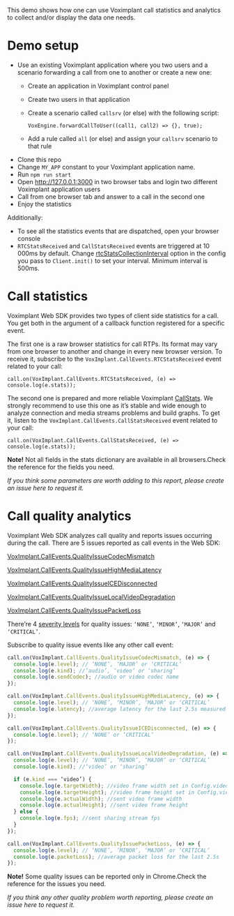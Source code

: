 This demo shows how one can use Voximplant call statistics and analytics to collect and/or display the data one needs.

# Demo setup

- Use an existing Voximplant application where you two users and a scenario forwarding a call from one to another or create a new one:
  - Create an application in Voximplant control panel
  - Create two users in that application
  - Create a scenario called ```callsrv``` (or else) with the following script:
  
    ```VoxEngine.forwardCallToUser((call1, call2) => {}, true);```
  - Add a rule called ```all``` (or else) and assign your ```callsrv``` scenario to that rule
- Clone this repo 
- Change ```MY_APP``` constant to your Voximplant application name.
- Run ```npm run start```
- Open http://127.0.0.1:3000 in two browser tabs and login two different Voximplant application users
- Call from one browser tab and answer to a call in the second one 
- Enjoy the statistics

Additionally:
- To see all the statistics events that are dispatched, open your browser console
- ```RTCStatsReceived``` and ```CallStatsReceived``` events are triggered at 10 000ms by default. Change [rtcStatsCollectionInterval](https://voximplant.com/docs/references/websdk/voximplant/config#rtcstatscollectioninterval) option in the config you pass to ```Client.init()``` to set your interval. Minimum interval is 500ms.

# Call statistics 

Voximplant Web SDK provides two types of client side statistics for a call. You get both in the argument of a callback function registered for a specific event.

The first one is a raw browser statistics for call RTPs. Its format may vary from one browser to another and change in every new browser version. To receive it, subscribe to the ```VoxImplant.CallEvents.RTCStatsReceived``` event related to your call:

```call.on(VoxImplant.CallEvents.RTCStatsReceived, (e) => console.log(e.stats));```

The second one is prepared and more reliable Voximplant [CallStats](https://voximplant.com/docs/references/websdk/voximplant/statistic/callstats). We strongly recommend to use this one as it’s stable and wide enough to analyze connection and media streams problems and build graphs. To get it, listen to the ```VoxImplant.CallEvents.CallStatsReceived``` event related to your call:

```call.on(VoxImplant.CallEvents.CallStatsReceived, (e) => console.log(e.stats));```

**Note!** Not all fields in the stats dictionary are available in all browsers.Check the reference for the fields you need.
 
*If you think some parameters are worth adding to this report, please create an issue here to request it.*

# Call quality analytics

Voximplant Web SDK analyzes call quality and reports issues occurring during the call. There are 5 issues reported as call events in the Web SDK:

[VoxImplant.CallEvents.QualityIssueCodecMismatch](https://voximplant.com/docs/references/websdk/voximplant/callevents#qualityissuecodecmismatch)

[VoxImplant.CallEvents.QualityIssueHighMediaLatency](https://voximplant.com/docs/references/websdk/voximplant/callevents#qualityissuehighmedialatency)

[VoxImplant.CallEvents.QualityIssueICEDisconnected](https://voximplant.com/docs/references/websdk/voximplant/callevents#qualityissueicedisconnected)

[VoxImplant.CallEvents.QualityIssueLocalVideoDegradation](https://voximplant.com/docs/references/websdk/voximplant/callevents#qualityissuelocalvideodegradation)

[VoxImplant.CallEvents.QualityIssuePacketLoss](https://voximplant.com/docs/references/websdk/voximplant/callevents#qualityissuepacketloss)

There’re 4 [severity levels](https://voximplant.com/docs/references/websdk/voximplant/statistic/qualityissuelevel) for quality issues: ```‘NONE’```, ```‘MINOR’```, ```‘MAJOR’``` and ```‘CRITICAL’```.

Subscribe to quality issue events like any other call event:

```javascript
call.on(VoxImplant.CallEvents.QualityIssueCodecMismatch, (e) => {
  console.log(e.level); // ‘NONE’, ‘MAJOR’ or ‘CRITICAL’
  console.log(e.kind); //’audio’, ‘video’ or ‘sharing’
  console.log(e.sendCodec); //audio or video codec name
});

call.on(VoxImplant.CallEvents.QualityIssueHighMediaLatency, (e) => {
  console.log(e.level); // ‘NONE’, ‘MINOR’, ‘MAJOR’ or ‘CRITICAL’
  console.log(e.latency); //average latency for the last 2.5s measured in ms
});

call.on(VoxImplant.CallEvents.QualityIssueICEDisconnected, (e) => {
  console.log(e.level); // ‘NONE’ or ‘CRITICAL’
});

call.on(VoxImplant.CallEvents.QualityIssueLocalVideoDegradation, (e) => {
  console.log(e.level); // ‘NONE’, ‘MINOR’, ‘MAJOR’ or ‘CRITICAL’
  console.log(e.kind); //‘video’ or ‘sharing’

  if (e.kind === ‘video’) {
    console.log(e.targetWidth); //video frame width set in Config.videoConstraints
    console.log(e.targetHeight); //video frame height set in Config.videoConstraints
    console.log(e.actualWidth); //sent video frame width
    console.log(e.actualHeight); //sent video frame height
  } else {
    console.log(e.fps); //sent sharing stream fps
  }
});

call.on(VoxImplant.CallEvents.QualityIssuePacketLoss, (e) => {
  console.log(e.level); // ‘NONE’, ‘MINOR’, ‘MAJOR’ or ‘CRITICAL’
  console.log(e.packetLoss); //average packet loss for the last 2.5s
});
```

**Note!** Some quality issues can be reported only in Chrome.Check the reference for the issues you need.

*If you think any other quality problem worth reporting, please create an issue here to request it.*
